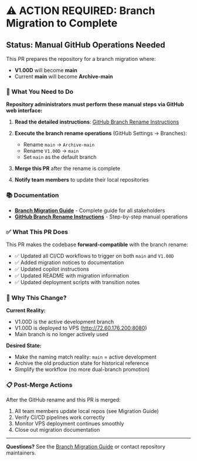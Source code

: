 # ⚠️ ACTION REQUIRED: Branch Migration to Complete

## Status: Manual GitHub Operations Needed

This PR prepares the repository for a branch migration where:
- **V1.00D** will become **main**
- Current **main** will become **Archive-main**

### 🚨 What You Need to Do

**Repository administrators must perform these manual steps via GitHub web interface:**

1. **Read the detailed instructions**: [GitHub Branch Rename Instructions](docs/GITHUB_BRANCH_RENAME_INSTRUCTIONS.md)

2. **Execute the branch rename operations** (GitHub Settings → Branches):
   - Rename `main` → `Archive-main`
   - Rename `V1.00D` → `main`
   - Set `main` as the default branch

3. **Merge this PR** after the rename is complete

4. **Notify team members** to update their local repositories

### 📚 Documentation

- **[Branch Migration Guide](docs/BRANCH_MIGRATION_GUIDE.md)** - Complete guide for all stakeholders
- **[GitHub Branch Rename Instructions](docs/GITHUB_BRANCH_RENAME_INSTRUCTIONS.md)** - Step-by-step manual operations

### ✅ What This PR Does

This PR makes the codebase **forward-compatible** with the branch rename:

- ✅ Updated all CI/CD workflows to trigger on both `main` and `V1.00D`
- ✅ Added migration notices to documentation
- ✅ Updated copilot instructions
- ✅ Updated README with migration information
- ✅ Updated deployment scripts with transition notes

### 🎯 Why This Change?

**Current Reality:**
- V1.00D is the active development branch
- V1.00D is deployed to VPS (http://72.60.176.200:8080)
- Main branch is no longer actively used

**Desired State:**
- Make the naming match reality: `main` = active development
- Archive the old production state for historical reference
- Simplify the workflow (no more dual-branch promotion)

### 📋 Post-Merge Actions

After the GitHub rename and this PR is merged:

1. All team members update local repos (see Migration Guide)
2. Verify CI/CD pipelines work correctly
3. Monitor VPS deployment continues smoothly
4. Close out migration documentation

---

**Questions?** See the [Branch Migration Guide](docs/BRANCH_MIGRATION_GUIDE.md) or contact repository maintainers.
